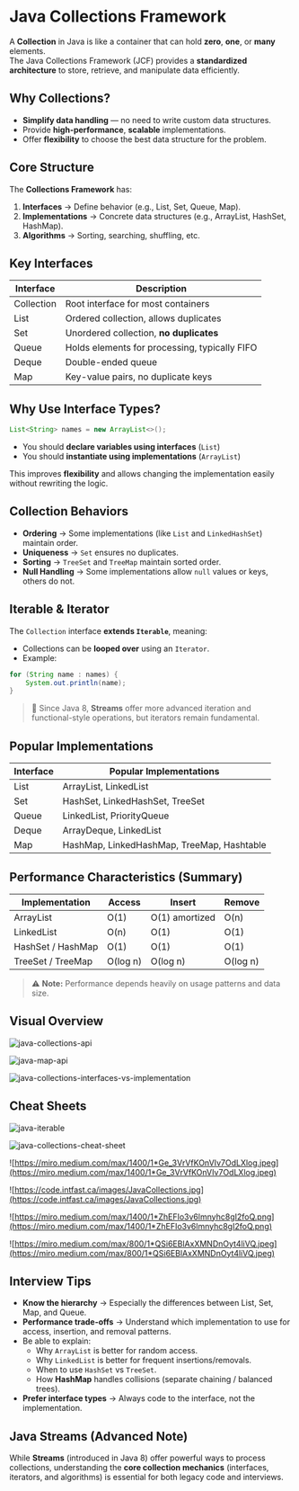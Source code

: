 # Java Collections Framework

A **Collection** in Java is like a container that can hold **zero**, **one**, or **many** elements.  
The Java Collections Framework (JCF) provides a **standardized architecture** to store, retrieve, and manipulate data efficiently.

## Why Collections?

- **Simplify data handling** — no need to write custom data structures.
- Provide **high-performance**, **scalable** implementations.
- Offer **flexibility** to choose the best data structure for the problem.

## Core Structure

The **Collections Framework** has:

1. **Interfaces** → Define behavior (e.g., List, Set, Queue, Map).
2. **Implementations** → Concrete data structures (e.g., ArrayList, HashSet, HashMap).
3. **Algorithms** → Sorting, searching, shuffling, etc.

## Key Interfaces

| Interface  | Description                                   |
| ---------- | --------------------------------------------- |
| Collection | Root interface for most containers            |
| List       | Ordered collection, allows duplicates         |
| Set        | Unordered collection, **no duplicates**       |
| Queue      | Holds elements for processing, typically FIFO |
| Deque      | Double-ended queue                            |
| Map        | Key-value pairs, no duplicate keys            |

## Why Use Interface Types?

```java
List<String> names = new ArrayList<>();
```

- You should **declare variables using interfaces** (`List`)
- You should **instantiate using implementations** (`ArrayList`)

This improves **flexibility** and allows changing the implementation easily without rewriting the logic.

## Collection Behaviors

- **Ordering** → Some implementations (like `List` and `LinkedHashSet`) maintain order.
- **Uniqueness** → `Set` ensures no duplicates.
- **Sorting** → `TreeSet` and `TreeMap` maintain sorted order.
- **Null Handling** → Some implementations allow `null` values or keys, others do not.

## Iterable & Iterator

The `Collection` interface **extends `Iterable`**, meaning:

- Collections can be **looped over** using an `Iterator`.
- Example:

```java
for (String name : names) {
    System.out.println(name);
}
```

> 🔎 Since Java 8, **Streams** offer more advanced iteration and functional-style operations, but iterators remain fundamental.

## Popular Implementations

| Interface | Popular Implementations                    |
| --------- | ------------------------------------------ |
| List      | ArrayList, LinkedList                      |
| Set       | HashSet, LinkedHashSet, TreeSet            |
| Queue     | LinkedList, PriorityQueue                  |
| Deque     | ArrayDeque, LinkedList                     |
| Map       | HashMap, LinkedHashMap, TreeMap, Hashtable |

## Performance Characteristics (Summary)

| Implementation    | Access   | Insert         | Remove   |
| ----------------- | -------- | -------------- | -------- |
| ArrayList         | O(1)     | O(1) amortized | O(n)     |
| LinkedList        | O(n)     | O(1)           | O(1)     |
| HashSet / HashMap | O(1)     | O(1)           | O(1)     |
| TreeSet / TreeMap | O(log n) | O(log n)       | O(log n) |

> ⚠ **Note:** Performance depends heavily on usage patterns and data size.

## Visual Overview

![java-collections-api](../../images/java-collections-api.png)

![java-map-api](../../images/java-map-api.png)

![java-collections-interfaces-vs-implementation](../../images/java-collections-interfaces-vs-implementation.png)

## Cheat Sheets

![java-iterable](../../images/java-iterable.png)

![java-collections-cheat-sheet](../../images/java-collections-cheat-sheet.png)

![https://miro.medium.com/max/1400/1*Ge_3VrVfKOnVIv7OdLXlog.jpeg](https://miro.medium.com/max/1400/1*Ge_3VrVfKOnVIv7OdLXlog.jpeg)

![https://code.intfast.ca/images/JavaCollections.jpg](https://code.intfast.ca/images/JavaCollections.jpg)

![https://miro.medium.com/max/1400/1*ZhEFIo3v6lmnyhc8gI2foQ.png](https://miro.medium.com/max/1400/1*ZhEFIo3v6lmnyhc8gI2foQ.png)

![https://miro.medium.com/max/800/1*QSi6EBlAxXMNDnOyt4liVQ.jpeg](https://miro.medium.com/max/800/1*QSi6EBlAxXMNDnOyt4liVQ.jpeg)

## Interview Tips

- **Know the hierarchy** → Especially the differences between List, Set, Map, and Queue.
- **Performance trade-offs** → Understand which implementation to use for access, insertion, and removal patterns.
- Be able to explain:
  - Why `ArrayList` is better for random access.
  - Why `LinkedList` is better for frequent insertions/removals.
  - When to use `HashSet` vs `TreeSet`.
  - How **HashMap** handles collisions (separate chaining / balanced trees).
- **Prefer interface types** → Always code to the interface, not the implementation.

## Java Streams (Advanced Note)

While **Streams** (introduced in Java 8) offer powerful ways to process collections, understanding the **core collection mechanics** (interfaces, iterators, and algorithms) is essential for both legacy code and interviews.
